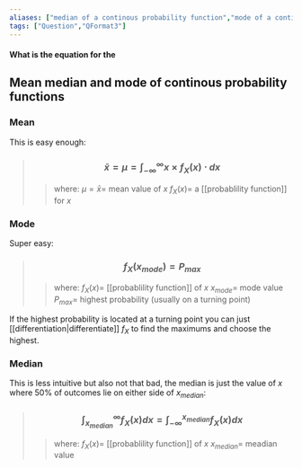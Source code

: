 ```yaml
---
aliases: ["median of a continous probability function","mode of a continous probability function","mean of a continous probability function"]
tags: ["Question","QFormat3"]
---
```


#### What is the equation for the
## Mean median and mode of continous probability functions

### Mean

This is easy enough:

> ### $$ \bar{x} = \mu = \int^{\infty}_{-\infty} x \times f_{X}(x) \cdot dx $$ 
>> where:
>> $\mu=\bar{x}=$ mean value of $x$
>> $f_{X}(x)=$ a [[probablility function]] for $x$

### Mode

Super easy:

> ### $$ f_{X}(x_{mode}) = P_{max} $$
>> where:
>> $f_{X}(x)=$ [[probablility function]] of $x$
>> $x_{mode}=$ mode value
>> $P_{max}=$ highest probability (usually on a turning point)

If the highest probability is located at a turning point you can just [[differentiation|differentiate]] $f_{X}$ to find the maximums and choose the highest.

### Median

This is less intuitive but also not that bad, the median is just the value of $x$ where 50% of outcomes lie on either side of $x_{median}$:

> ### $$ \int^{\infty}_{x_{median}} f_{X}(x) dx = \int^{x_{median}}_{-\infty} f_{X}(x) dx $$ 
>> where:
>> $f_{X}(x)=$ [[probablility function]] of $x$
>> $x_{median}=$ meadian value